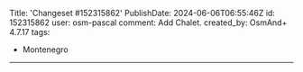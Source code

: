 Title: 'Changeset #152315862'
PublishDate: 2024-06-06T06:55:46Z
id: 152315862
user: osm-pascal
comment: Add Chalet.
created_by: OsmAnd+ 4.7.17
tags:
- Montenegro

---
